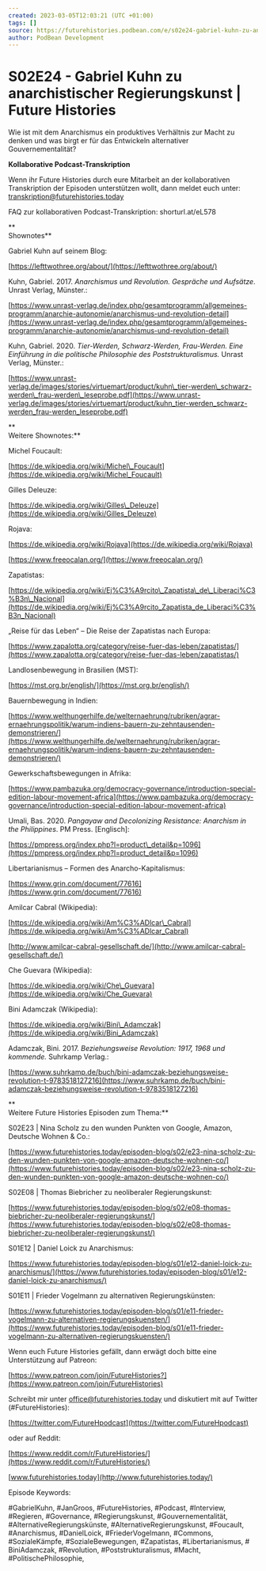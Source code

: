 ```yaml
---
created: 2023-03-05T12:03:21 (UTC +01:00)
tags: []
source: https://futurehistories.podbean.com/e/s02e24-gabriel-kuhn-zu-anarchistischer-regierungskunst/
author: PodBean Development
---
```


# S02E24 - Gabriel Kuhn zu anarchistischer Regierungskunst | Future Histories

Wie ist mit dem Anarchismus ein produktives Verhältnis zur Macht zu denken und was birgt er für das Entwickeln alternativer Gouvernementalität?

**Kollaborative Podcast-Transkription**

Wenn ihr Future Histories durch eure Mitarbeit an der kollaborativen Transkription der Episoden unterstützen wollt, dann meldet euch unter: [transkription@futurehistories.today](mailto:transkription@futurehistories.today)

FAQ zur kollaborativen Podcast-Transkription: shorturl.at/eL578

**  
Shownotes**

Gabriel Kuhn auf seinem Blog:

[https://lefttwothree.org/about/](https://lefttwothree.org/about/)

  
Kuhn, Gabriel. 2017. _Anarchismus und Revolution. Gespräche und Aufsätze_. Unrast Verlag, Münster.:

[https://www.unrast-verlag.de/index.php/gesamtprogramm/allgemeines-programm/anarchie-autonomie/anarchismus-und-revolution-detail](https://www.unrast-verlag.de/index.php/gesamtprogramm/allgemeines-programm/anarchie-autonomie/anarchismus-und-revolution-detail)

  
Kuhn, Gabriel. 2020. _Tier-Werden, Schwarz-Werden, Frau-Werden. Eine Einführung in die politische Philosophie des Poststrukturalismus._ Unrast Verlag, Münster.:

[https://www.unrast-verlag.de/images/stories/virtuemart/product/kuhn\_tier-werden\_schwarz-werden\_frau-werden\_leseprobe.pdf](https://www.unrast-verlag.de/images/stories/virtuemart/product/kuhn_tier-werden_schwarz-werden_frau-werden_leseprobe.pdf)

**  
Weitere Shownotes:**

Michel Foucault:

[https://de.wikipedia.org/wiki/Michel\_Foucault](https://de.wikipedia.org/wiki/Michel_Foucault)

  
Gilles Deleuze:

[https://de.wikipedia.org/wiki/Gilles\_Deleuze](https://de.wikipedia.org/wiki/Gilles_Deleuze)

  
Rojava:

[https://de.wikipedia.org/wiki/Rojava](https://de.wikipedia.org/wiki/Rojava)

[https://www.freeocalan.org/](https://www.freeocalan.org/)

  
Zapatistas:

[https://de.wikipedia.org/wiki/Ej%C3%A9rcito\_Zapatista\_de\_Liberaci%C3%B3n\_Nacional](https://de.wikipedia.org/wiki/Ej%C3%A9rcito_Zapatista_de_Liberaci%C3%B3n_Nacional)

  
„Reise für das Leben“ – Die Reise der Zapatistas nach Europa:

[https://www.zapalotta.org/category/reise-fuer-das-leben/zapatistas/](https://www.zapalotta.org/category/reise-fuer-das-leben/zapatistas/)

  
Landlosenbewegung in Brasilien (MST):

[https://mst.org.br/english/](https://mst.org.br/english/)

  
Bauernbewegung in Indien:

[https://www.welthungerhilfe.de/welternaehrung/rubriken/agrar-ernaehrungspolitik/warum-indiens-bauern-zu-zehntausenden-demonstrieren/](https://www.welthungerhilfe.de/welternaehrung/rubriken/agrar-ernaehrungspolitik/warum-indiens-bauern-zu-zehntausenden-demonstrieren/)

  
Gewerkschaftsbewegungen in Afrika:

[https://www.pambazuka.org/democracy-governance/introduction-special-edition-labour-movement-africa](https://www.pambazuka.org/democracy-governance/introduction-special-edition-labour-movement-africa)

  
Umali, Bas. 2020. _Pangayaw and Decolonizing Resistance: Anarchism in the Philippines_. PM Press. \[Englisch\]:

[https://pmpress.org/index.php?l=product\_detail&p=1096](https://pmpress.org/index.php?l=product_detail&p=1096)

  
Libertarianismus – Formen des Anarcho-Kapitalismus:

[https://www.grin.com/document/77616](https://www.grin.com/document/77616)

  
Amilcar Cabral (Wikipedia):

[https://de.wikipedia.org/wiki/Am%C3%ADlcar\_Cabral](https://de.wikipedia.org/wiki/Am%C3%ADlcar_Cabral)

[http://www.amilcar-cabral-gesellschaft.de/](http://www.amilcar-cabral-gesellschaft.de/)

  
Che Guevara (Wikipedia):

[https://de.wikipedia.org/wiki/Che\_Guevara](https://de.wikipedia.org/wiki/Che_Guevara)

  
Bini Adamczak (Wikipedia):

[https://de.wikipedia.org/wiki/Bini\_Adamczak](https://de.wikipedia.org/wiki/Bini_Adamczak)

  
Adamczak, Bini. 2017. _Beziehungsweise Revolution: 1917, 1968 und kommende._ Suhrkamp Verlag.:

[https://www.suhrkamp.de/buch/bini-adamczak-beziehungsweise-revolution-t-9783518127216](https://www.suhrkamp.de/buch/bini-adamczak-beziehungsweise-revolution-t-9783518127216)

**  
Weitere Future Histories Episoden zum Thema:**

S02E23 | Nina Scholz zu den wunden Punkten von Google, Amazon, Deutsche Wohnen & Co.:

[https://www.futurehistories.today/episoden-blog/s02/e23-nina-scholz-zu-den-wunden-punkten-von-google-amazon-deutsche-wohnen-co/](https://www.futurehistories.today/episoden-blog/s02/e23-nina-scholz-zu-den-wunden-punkten-von-google-amazon-deutsche-wohnen-co/)

  
S02E08 | Thomas Biebricher zu neoliberaler Regierungskunst:

[https://www.futurehistories.today/episoden-blog/s02/e08-thomas-biebricher-zu-neoliberaler-regierungskunst/](https://www.futurehistories.today/episoden-blog/s02/e08-thomas-biebricher-zu-neoliberaler-regierungskunst/)

  
S01E12 | Daniel Loick zu Anarchismus:

[https://www.futurehistories.today/episoden-blog/s01/e12-daniel-loick-zu-anarchismus/](https://www.futurehistories.today/episoden-blog/s01/e12-daniel-loick-zu-anarchismus/)

  
S01E11 | Frieder Vogelmann zu alternativen Regierungskünsten:

[https://www.futurehistories.today/episoden-blog/s01/e11-frieder-vogelmann-zu-alternativen-regierungskuensten/](https://www.futurehistories.today/episoden-blog/s01/e11-frieder-vogelmann-zu-alternativen-regierungskuensten/)

Wenn euch Future Histories gefällt, dann erwägt doch bitte eine Unterstützung auf Patreon:

[https://www.patreon.com/join/FutureHistories?](https://www.patreon.com/join/FutureHistories)

Schreibt mir unter [office@futurehistories.today](mailto:office@futurehistories.today) und diskutiert mit auf Twitter (#FutureHistories):

[https://twitter.com/FutureHpodcast](https://twitter.com/FutureHpodcast)

oder auf Reddit:

[https://www.reddit.com/r/FutureHistories/](https://www.reddit.com/r/FutureHistories/)

[www.futurehistories.today](http://www.futurehistories.today/)

  
Episode Keywords:

#GabrielKuhn, #JanGroos, #FutureHistories, #Podcast, #Interview, #Regieren, #Governance, #Regierungskunst, #Gouvernementalität, #AlternativeRegierungskünste, #AlternativeRegierungskunst, #Foucault, #Anarchismus, #DanielLoick, #FriederVogelmann, #Commons, #SozialeKämpfe, #SozialeBewegungen, #Zapatistas, #Libertarianismus, # BiniAdamczak, #Revolution, #Poststrukturalismus, #Macht, #PolitischePhilosophie,
